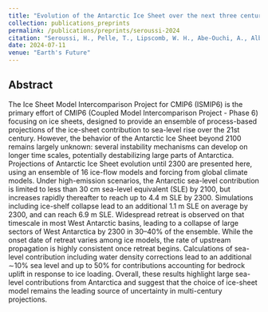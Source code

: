 ```yaml
---
title: "Evolution of the Antarctic Ice Sheet over the next three centuries from an ISMIP6 model ensemble"
collection: publications_preprints
permalink: /publications/preprints/seroussi-2024
citation: "Seroussi, H., Pelle, T., Lipscomb, W. H., Abe-Ouchi, A., Albrecht, T., Alvarez-Solas, J., Asay-Davis, X., Barre, J.-B., Berends, C. J., Bernales, J., Blasco, J., Caillet, J., Chandler, D. M., Coulon, V., Cullather, R., Dumas, C., Galton-Fenzi, B. K., <b>Garbe, J.</b>, Gillet-Chaulet, F., Gladstone, R., Goelzer, H., Golledge, N., Greve, R., Gudmundsson, G. H., Han, H. K., Hillebrand, T. R., Hoffman, M. J., Huybrechts, P., Jourdain, N. C., Klose, A. K., Langebroek, P. M., Leguy, G. R., Lowry, D. P., Mathiot, P., Montoya, M., Morlighem, M., Nowicki, S., Pattyn, F., Payne, A. J., Quiquet, A., Reese, R., Robinson, A., Saraste, L., Simon, E. G., Sun, S., Twarog, J. P., Trusel, L. D., Urruty, B., Van Breedam, J., van de Wal, R. S. W., Wang, Y., Zhao, C., Zwinger, T.: <i>Evolution of the Antarctic Ice Sheet over the next three centuries from an ISMIP6 model ensemble</i>, Earth's Future, accepted, 2024."
date: 2024-07-11
venue: "Earth's Future"
---
```


## Abstract
The Ice Sheet Model Intercomparison Project for CMIP6 (ISMIP6) is the primary effort of CMIP6 (Coupled Model Intercomparison Project - Phase 6) focusing on ice sheets, designed to provide an ensemble of process-based projections of the ice-sheet contribution to sea-level rise over the 21st century. However, the behavior of the Antarctic Ice Sheet beyond 2100 remains largely unknown: several instability mechanisms can develop on longer time scales, potentially destabilizing large parts of Antarctica. Projections of Antarctic Ice Sheet evolution until 2300 are presented here, using an ensemble of 16 ice-flow models and forcing from global climate models. Under high-emission scenarios, the Antarctic sea-level contribution is limited to less than 30 cm sea-level equivalent (SLE) by 2100, but increases rapidly thereafter to reach up to 4.4 m SLE by 2300. Simulations including ice-shelf collapse lead to an additional 1.1 m SLE on average by 2300, and can reach 6.9 m SLE. Widespread retreat is observed on that timescale in most West Antarctic basins, leading to a collapse of large sectors of West Antarctica by 2300 in 30–40% of the ensemble. While the onset date of retreat varies among ice models, the rate of upstream propagation is highly consistent once retreat begins. Calculations of sea-level contribution including water density corrections lead to an additional ∼10% sea level and up to 50% for contributions accounting for bedrock uplift in response to ice loading. Overall, these results highlight large sea-level contributions from Antarctica and suggest that the choice of ice-sheet model remains the leading source of uncertainty in multi-century projections.
